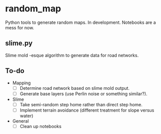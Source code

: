 # random_map

Python tools to generate random maps. In development.
Notebooks are a mess for now.

## slime.py

Slime mold -esque algorithm to generate data for road networks.

## To-do

- Mapping
  - [ ] Determine road network based on slime mold output.
  - [ ] Generate base layers (use Perlin noise or something similar?).
- Slime
  - [ ] Take semi-random step home rather than direct step home.
  - [ ] Implement terrain avoidance (different treatment for slope versus water)
- General
  - [ ] Clean up notebooks
